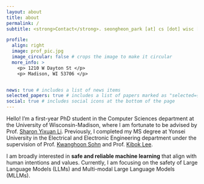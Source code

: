 ```yaml
---
layout: about
title: about
permalink: /
subtitle: <strong>Contact</strong>. seongheon_park [at] cs [dot] wisc [dot] edu

profile:
  align: right
  image: prof_pic.jpg
  image_circular: false # crops the image to make it circular
  more_info: >
    <p> 1210 W Dayton St </p>
    <p> Madison, WI 53706 </p>


news: true # includes a list of news items
selected_papers: true # includes a list of papers marked as "selected={true}"
social: true # includes social icons at the bottom of the page
---
```


Hello! I’m a first-year PhD student in the Computer Sciences department at the University of Wisconsin-Madison, where I am fortunate to be advised by Prof. [Sharon Yixuan Li](https://pages.cs.wisc.edu/~sharonli/). Previously, I completed my MS degree at Yonsei University in the Electrical and Electronic Engineering department under the supervision of Prof. [Kwanghoon Sohn](https://diml.yonsei.ac.kr/) and Prof. [Kibok Lee](https://ml.yonsei.ac.kr/).

I am broadly interested in **safe and reliable machine learning** that align with human intentions and values. Currently, I am focusing on the safety of Large Language Models (LLMs) and Multi-modal Large Language Models (MLLMs).
